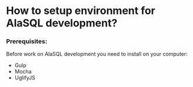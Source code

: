 # How to setup environment for AlaSQL development?

### Prerequisites:
Before work on AlaSQL development you need to install on your computer:
* Gulp
* Mocha
* UglifyJS
